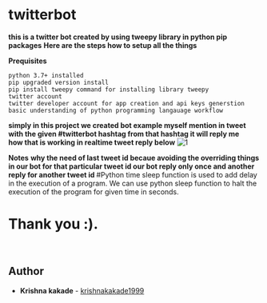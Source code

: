 # twitterbot
<b>this is a twitter bot created by using tweepy library in python pip packages</b>
<b> Here are the steps how to setup all the things </b>

<b>Prequisites</b>

```python 3.7+ installed```<br>
```pip upgraded version install```<br>
```pip install tweepy command for installing library tweepy```<br>
```twitter account```<br>
```twitter developer account for app creation and api keys generstion ```<br>
```basic understanding of python programming langauage workflow```<br>

<b>simply in this project we created bot example myself mention in tweet with the given #twitterbot hashtag from that 
  hashtag it will reply me</b>
<br>
<b>how that is working in realtime tweet reply below</b>
<img src="https://github.com/krishnakakade1999/twitterbot/blob/master/twitterbotsanps/Annotation%202019-10-03%20065748.png" alt="1">

<b>Notes</b>
<b>why the need of last tweet id becaue avoiding the overriding things in our bot for that particular tweet id our bot reply only once and another reply for another tweet id </b>
#Python time sleep function is used to add delay in the execution of a program. We can use python sleep function to halt the execution of the program for given time in seconds.
# Thank you :).
<br>

## Author

* **Krishna kakade**  - [krishnakakade1999](https://github.com/krishnakakade1999)

